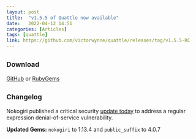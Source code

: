 ```yaml
---
layout: post
title:  "v1.5.5 of Quattle now available"
date:   2022-04-12 14:51
categories: [Articles]
tags: [quattle]
link: https://github.com/victorwynne/quattle/releases/tag/v1.5.5-RC
---
```


## <small>Download</small>
[GitHub](https://github.com/victorwynne/quattle/releases) or [RubyGems](https://rubygems.org/gems/quattle)<br>

## <small>Changelog</small>

Nokogiri published a critical security [update today](https://nokogiri.org/CHANGELOG.html) to address a regular expression denial-of-service vulnerability.

**Updated Gems:** `nokogiri` to 1.13.4 and `public_suffix` to 4.0.7
